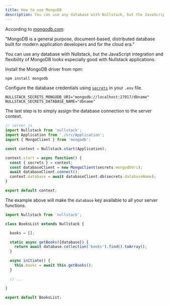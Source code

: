 ```yaml
---
title: How to use MongoDB
description: You can use any database with Nullstack, but the JavaScript integration and flexibility of MongoDB looks especially good with Nullstack applications
---
```


According to [mongodb.com](https://www.mongodb.com):

"MongoDB is a general purpose, document-based, distributed database built for modern application developers and for the cloud era."

You can use any database with Nullstack, but the JavaScript integration and flexibility of MongoDB looks especially good with Nullstack applications.

Install the MongoDB driver from npm: 

```sh
npm install mongodb
```

Configure the database credentials using [`secrets`](/context-secrets) in your `.env` file.

```
NULLSTACK_SECRETS_MONGODB_URI="mongodb://localhost:27017/dbname"
NULLSTACK_SECRETS_DATABASE_NAME="dbname"
```

The last step is to simply assign the database connection to the server context.

```jsx
// server.js
import Nullstack from 'nullstack';
import Application from './src/Application';
import { MongoClient } from 'mongodb';

const context = Nullstack.start(Application);

context.start = async function() {
  const { secrets } = context;
  const databaseClient = new MongoClient(secrets.mongodbUri);
  await databaseClient.connect();
  context.database = await databaseClient.db(secrets.databaseName);
}

export default context;
```

The example above will make the `database` key available to all your server functions.

```jsx
import Nullstack from 'nullstack';

class BooksList extends Nullstack {

  books = [];

  static async getBooks({database}) {
    return await database.collection('books').find().toArray();
  }

  async initiate() {
    this.books = await this.getBooks();
  }

  // ...

}

export default BooksList;
```